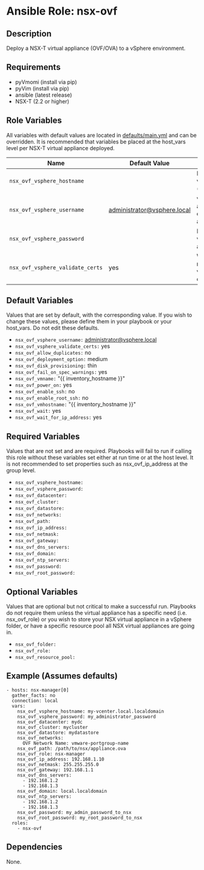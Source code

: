 # Ansible Role: nsx-ovf

## Description

Deploy a NSX-T virtual appliance (OVF/OVA) to a vSphere environment.

## Requirements

* pyVmomi (install via pip)
* pyVim (install via pip)
* ansible (latest release)
* NSX-T (2.2 or higher)

## Role Variables

All variables with default values are located in [defaults/main.yml](defaults/main.yml) and can be overridden. It is recommended that variables be placed at the host_vars level per NSX-T virtual appliance deployed.

| Name           | Default Value | Description                        |
| -------------- | ------------- | -----------------------------------|
| `nsx_ovf_vsphere_hostname` | | IP/FQDN of vSphere host (vCenter/ESXI) |
| `nsx_ovf_vsphere_username` | administrator@vsphere.local | vSphere user account to deploy virtual appliance with |
| `nsx_ovf_vsphere_password` | | Password of vSphere user account |
| `nsx_ovf_vsphere_validate_certs` | yes | Whether or not to validate vSphere SSL certificates |
 

## Default Variables

Values that are set by default, with the corresponding value.
If you wish to change these values, please define them in your playbook or your host_vars. Do not edit these defaults.

* `nsx_ovf_vsphere_username:` administrator@vsphere.local
* `nsx_ovf_vsphere_validate_certs:` yes
* `nsx_ovf_allow_duplicates:` no
* `nsx_ovf_deployment_option:` medium
* `nsx_ovf_disk_provisioning:` thin
* `nsx_ovf_fail_on_spec_warnings:` yes
* `nsx_ovf_vmname:` "{{ inventory_hostname }}"
* `nsx_ovf_power_on:` yes
* `nsx_ovf_enable_ssh:` no
* `nsx_ovf_enable_root_ssh:` no
* `nsx_ovf_vmhostname:` "{{ inventory_hostname }}"
* `nsx_ovf_wait:` yes
* `nsx_ovf_wait_for_ip_address:` yes

## Required Variables

Values that are not set and are required.
Playbooks will fail to run if calling this role without these variables set either at run time or at the host level. It is not recommended to set properties such as nsx_ovf_ip_address at the group level.

* `nsx_ovf_vsphere_hostname:`
* `nsx_ovf_vsphere_password:`
* `nsx_ovf_datacenter:`
* `nsx_ovf_cluster:`
* `nsx_ovf_datastore:`
* `nsx_ovf_networks:`
* `nsx_ovf_path:`
* `nsx_ovf_ip_address:`
* `nsx_ovf_netmask:`
* `nsx_ovf_gateway:`
* `nsx_ovf_dns_servers:`
* `nsx_ovf_domain:`
* `nsx_ovf_ntp_servers:`
* `nsx_ovf_password:`
* `nsx_ovf_root_password:`

## Optional Variables

Values that are optional but not critical to make a successful run.
Playbooks do not require them unless the virtual appliance has a specific need (i.e. nsx_ovf_role) or you wish to store your NSX virtual appliance in a vSphere folder, or have a specific resource pool all NSX virtual appliances are going in.

* `nsx_ovf_folder:`
* `nsx_ovf_role:`
* `nsx_ovf_resource_pool:`

## Example (Assumes defaults)

```
- hosts: nsx-manager[0]
  gather_facts: no
  connection: local
  vars:
    nsx_ovf_vsphere_hostname: my-vcenter.local.localdomain
    nsx_ovf_vsphere_password: my_administrator_password
    nsx_ovf_datacenter: mydc
    nsx_ovf_cluster: mycluster
    nsx_ovf_datastore: mydatastore
    nsx_ovf_networks: 
      OVF Network Name: vmware-portgroup-name
    nsx_ovf_path: /path/to/nsx/appliance.ova
    nsx_ovf_role: nsx-manager
    nsx_ovf_ip_address: 192.168.1.10
    nsx_ovf_netmask: 255.255.255.0
    nsx_ovf_gateway: 192.168.1.1
    nsx_ovf_dns_servers:
      - 192.168.1.2
      - 192.168.1.3
    nsx_ovf_domain: local.localdomain
    nsx_ovf_ntp_servers:
      - 192.168.1.2
      - 192.168.1.3
    nsx_ovf_password: my_admin_password_to_nsx
    nsx_ovf_root_password: my_root_password_to_nsx
  roles:
    - nsx-ovf
```

## Dependencies

None.

